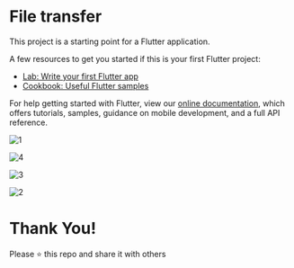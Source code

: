 # File transfer

This project is a starting point for a Flutter application.

A few resources to get you started if this is your first Flutter project:

- [Lab: Write your first Flutter app](https://flutter.dev/docs/get-started/codelab)
- [Cookbook: Useful Flutter samples](https://flutter.dev/docs/cookbook)

For help getting started with Flutter, view our
[online documentation](https://flutter.dev/docs), which offers tutorials,
samples, guidance on mobile development, and a full API reference.

![1](https://user-images.githubusercontent.com/76491642/122650685-00731e80-d152-11eb-99f5-ef48d97934a7.jpg)

![4](https://user-images.githubusercontent.com/76491642/122650690-0406a580-d152-11eb-9dd7-8e6ad42a3e8c.jpg)

![3](https://user-images.githubusercontent.com/76491642/122650688-02d57880-d152-11eb-9863-6498a8d9b5ad.jpg)

![2](https://user-images.githubusercontent.com/76491642/122650686-023ce200-d152-11eb-9d58-c1466d4045e8.jpg)

# Thank You!
Please :star: this repo and share it with others


